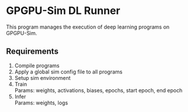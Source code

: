 # GPGPU-Sim DL Runner

This program manages the execution of deep learning programs on GPGPU-Sim.

## Requirements
1. Compile programs
2. Apply a global sim config file to all programs
3. Setup sim environment
4. Train  
Params: weights, activations, biases, epochs, start epoch, end epoch
5. Infer  
Params: weights, logs
